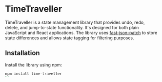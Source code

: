 
# TimeTraveller

TimeTraveller is a state management library that provides undo, redo, delete, and jump-to-state functionality. It's designed for both plain JavaScript and React applications. The library uses [fast-json-patch](https://www.npmjs.com/package/fast-json-patch) to store state differences and allows state tagging for filtering purposes.

## Installation

Install the library using npm:

```bash
npm install time-traveller
``
